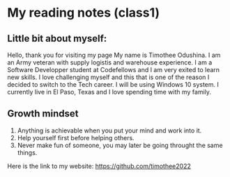 # My reading notes (class1)

## Little bit about myself:

Hello, thank you for visiting my page
My name is Timothee Odushina. I am an Army veteran with supply logistis and warehouse experience.
I am a Software Developper student at Codefellows and I am very exited to learn new skills.
I love challenging myself and this that is one of the reason I decided to switch to the Tech career.
I will be using Windows 10 system.
I currently live in El Paso, Texas and I love spending time with my family.

 ## Growth mindset
1. Anything is achievable when you put your mind and work into it.
2. Help yourself first before helping others.
3. Never make fun of someone, you may later be going throught the same things.

Here is the link to my website: https://github.com/timothee2022
